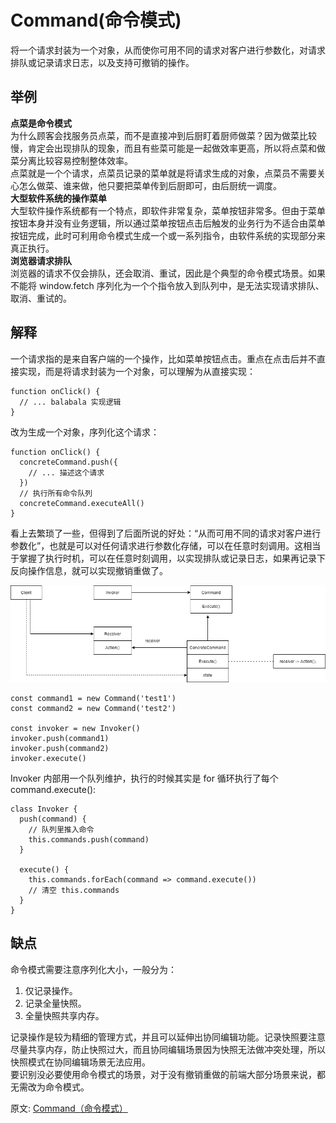 # Command(命令模式)
将一个请求封装为一个对象，从而使你可用不同的请求对客户进行参数化，对请求排队或记录请求日志，以及支持可撤销的操作。  
## 举例
**点菜是命令模式**  
为什么顾客会找服务员点菜，而不是直接冲到后厨盯着厨师做菜？因为做菜比较慢，肯定会出现排队的现象，而且有些菜可能是一起做效率更高，所以将点菜和做菜分离比较容易控制整体效率。  
点菜就是一个个请求，点菜员记录的菜单就是将请求生成的对象，点菜员不需要关心怎么做菜、谁来做，他只要把菜单传到后厨即可，由后厨统一调度。  
**大型软件系统的操作菜单**  
大型软件操作系统都有一个特点，即软件非常复杂，菜单按钮非常多。但由于菜单按钮本身并没有业务逻辑，所以通过菜单按钮点击后触发的业务行为不适合由菜单按钮完成，此时可利用命令模式生成一个或一系列指令，由软件系统的实现部分来真正执行。  
**浏览器请求排队**  
浏览器的请求不仅会排队，还会取消、重试，因此是个典型的命令模式场景。如果不能将 window.fetch 序列化为一个个指令放入到队列中，是无法实现请求排队、取消、重试的。  
## 解释
一个请求指的是来自客户端的一个操作，比如菜单按钮点击。重点在点击后并不直接实现，而是将请求封装为一个对象，可以理解为从直接实现：  
``` 
function onClick() {
  // ... balabala 实现逻辑
}
```
改为生成一个对象，序列化这个请求：  
``` 
function onClick() {
  concreteCommand.push({
    // ... 描述这个请求
  })
  // 执行所有命令队列
  concreteCommand.executeAll()
}
```
看上去繁琐了一些，但得到了后面所说的好处：“从而可用不同的请求对客户进行参数化”，也就是可以对任何请求进行参数化存储，可以在任意时刻调用。这相当于掌握了执行时机，可以在任意时刻调用，以实现排队或记录日志，如果再记录下反向操作信息，就可以实现撤销重做了。  

![image](./../../assets/images/design%20patterns/Command.png)  

``` 
const command1 = new Command('test1')
const command2 = new Command('test2')

const invoker = new Invoker()
invoker.push(command1)
invoker.push(command2)
invoker.execute()
```
Invoker 内部用一个队列维护，执行的时候其实是 for 循环执行了每个 command.execute():  
``` 
class Invoker {
  push(command) {
    // 队列里推入命令
    this.commands.push(command)
  }

  execute() {
    this.commands.forEach(command => command.execute())
    // 清空 this.commands
  }
}
```
## 缺点
命令模式需要注意序列化大小，一般分为：  
1. 仅记录操作。
2. 记录全量快照。
3. 全量快照共享内存。

记录操作是较为精细的管理方式，并且可以延伸出协同编辑功能。记录快照要注意尽量共享内存，防止快照过大，而且协同编辑场景因为快照无法做冲突处理，所以快照模式在协同编辑场景无法应用。  
要识别没必要使用命令模式的场景，对于没有撤销重做的前端大部分场景来说，都无需改为命令模式。  

原文: 
[Command（命令模式）](https://github.com/ascoders/weekly/blob/master/%E8%AE%BE%E8%AE%A1%E6%A8%A1%E5%BC%8F/180.%E7%B2%BE%E8%AF%BB%E3%80%8A%E8%AE%BE%E8%AE%A1%E6%A8%A1%E5%BC%8F%20-%20Command%20%E5%91%BD%E4%BB%A4%E6%A8%A1%E5%BC%8F%E3%80%8B.md)
